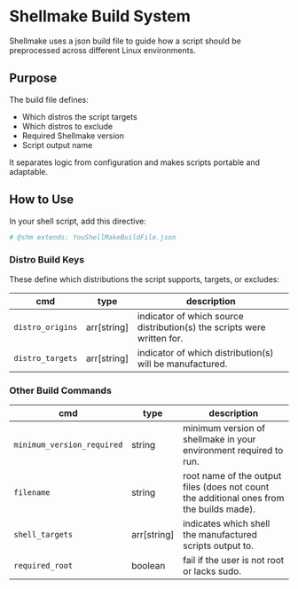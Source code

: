
# Shellmake Build System

Shellmake uses a json build file  to guide how a script should be preprocessed across different Linux environments.

## Purpose

The build file defines:
- Which distros the script targets
- Which distros to exclude
- Required Shellmake version
- Script output name

It separates logic from configuration and makes scripts portable and adaptable.

## How to Use

In your shell script, add this directive:

```sh
# @shm extends: YouShellMakeBuildFile.json
```


### Distro Build Keys

These define which distributions the script supports, targets, or excludes:

| cmd              | type          | description                                                             |
|------------------|---------------|-------------------------------------------------------------------------|
| `distro_origins` | arr[string] | indicator of which source distribution(s) the scripts were written for. |
| `distro_targets` | arr[string] | indicator of which distribution(s) will be manufactured.                |

### Other Build Commands

| cmd                        	| type        	| description                                                                              	|
|----------------------------	|-------------	|------------------------------------------------------------------------------------------	|
| `minimum_version_required` 	| string      	| minimum version of shellmake in your environment required to run.                        	|
| `filename`             	| string      	| root name of the output files (does not count the additional ones from the builds made). 	|
| `shell_targets`            	| arr[string] 	| indicates which shell the manufactured scripts output to.                                	|
| `required_root`            	| boolean     	| fail if the user is not root or lacks sudo.                                              	|

